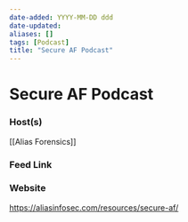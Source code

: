```yaml
---
date-added: YYYY-MM-DD ddd
date-updated: 
aliases: []
tags: [Podcast]
title: "Secure AF Podcast"
---
```


# Secure AF Podcast

### Host(s)
[[Alias Forensics]]

### Feed Link

### Website
https://aliasinfosec.com/resources/secure-af/

	
